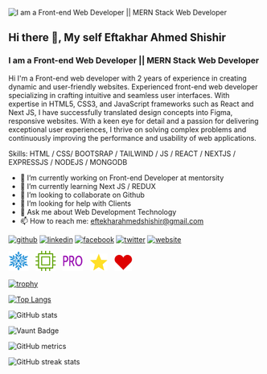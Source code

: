 ![I am a Front-end Web Developer || MERN Stack Web Developer](https://media.licdn.com/dms/image/D5616AQFIIO3_iBfzsQ/profile-displaybackgroundimage-shrink_350_1400/0/1678742895582?e=1706745600&v=beta&t=xIZEXWJ7OT-QPyBHlrMYQV3e8A0JnRht9nrQHJpQ-V0)

## Hi there 👋, My self Eftakhar Ahmed Shishir
### I am a Front-end Web Developer || MERN Stack Web Developer


Hi I'm a Front-end  web developer with 2 years of experience in creating dynamic and user-friendly websites. Experienced front-end web developer specializing in crafting intuitive and seamless user interfaces. With expertise in HTML5, CSS3, and JavaScript frameworks such as React and Next JS, I have successfully translated design concepts into Figma, responsive websites. With a keen eye for detail and a passion for delivering exceptional user experiences, I thrive on solving complex problems and continuously improving the performance and usability of web applications.

Skills: HTML / CSS/  BOOTSRAP / TAILWIND / JS / REACT / NEXTJS / EXPRESSJS / NODEJS / MONGODB  

- 🔭 I’m currently working on Front-end Developer at mentorsity 
- 🌱 I’m currently learning Next JS /  REDUX 
- 👯 I’m looking to collaborate on Github 
- 🤔 I’m looking for help with Clients 
- 💬 Ask me about Web Development Technology 
- 📫 How to reach me: eftekharahmedshishir@gmail.com 


[<img src='https://cdn.jsdelivr.net/npm/simple-icons@3.0.1/icons/github.svg' alt='github' height='40'>](https://github.com/eashishir)  [<img src='https://cdn.jsdelivr.net/npm/simple-icons@3.0.1/icons/linkedin.svg' alt='linkedin' height='40'>](https://www.linkedin.com/in/https://www.linkedin.com/in/eftakher-the-front-end-web-developer-in-bd//)  [<img src='https://cdn.jsdelivr.net/npm/simple-icons@3.0.1/icons/facebook.svg' alt='facebook' height='40'>](https://www.facebook.com/https://www.facebook.com/Eftekhar.Ahmed20)  [<img src='https://cdn.jsdelivr.net/npm/simple-icons@3.0.1/icons/twitter.svg' alt='twitter' height='40'>](https://twitter.com/ea_shishir)  [<img src='https://cdn.jsdelivr.net/npm/simple-icons@3.0.1/icons/icloud.svg' alt='website' height='40'>](https://eftekhar-portfolio.netlify.app/)  

<a href='https://archiveprogram.github.com/'><img src='https://raw.githubusercontent.com/acervenky/animated-github-badges/master/assets/acbadge.gif' width='40' height='40'></a> <a href='https://docs.github.com/en/developers'><img src='https://raw.githubusercontent.com/acervenky/animated-github-badges/master/assets/devbadge.gif' width='40' height='40'></a> <a href='https://github.com/pricing'><img src='https://raw.githubusercontent.com/acervenky/animated-github-badges/master/assets/pro.gif' width='40' height='40'></a> <a href='https://stars.github.com/'><img src='https://raw.githubusercontent.com/acervenky/animated-github-badges/master/assets/starbadge.gif' width='35' height='35'></a> <a href='https://docs.github.com/en/github/supporting-the-open-source-community-with-github-sponsors'><img src='https://raw.githubusercontent.com/acervenky/animated-github-badges/master/assets/sponsorbadge.gif' width='35' height='35'></a> 

[![trophy](https://github-profile-trophy.vercel.app/?username=eashishir)](https://github.com/ryo-ma/github-profile-trophy)

[![Top Langs](https://github-readme-stats.vercel.app/api/top-langs/?username=eashishir)](https://github.com/anuraghazra/github-readme-stats)

![GitHub stats](https://github-readme-stats.vercel.app/api?username=eashishir&show_icons=true&count_private=true)  

![Vaunt Badge](https://api.vaunt.dev/v1/github/entities/eashishir/contributions?format=svg&private=true)  

![GitHub metrics](https://metrics.lecoq.io/eashishir)  

![GitHub streak stats](https://streak-stats.demolab.com/?user=eashishir)  

